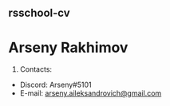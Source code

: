 ## rsschool-cv
# Arseny Rakhimov
1. Contacts:
* Discord: Arseny#5101
* E-mail: arseny.aileksandrovich@gmail.com